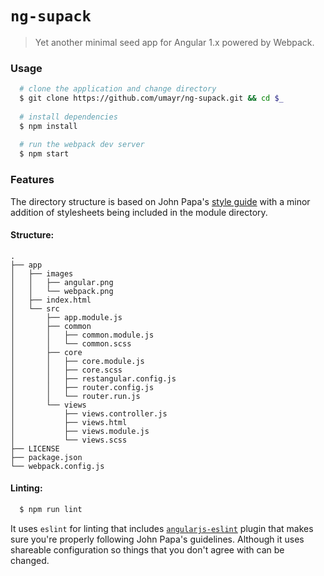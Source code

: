 # `ng-supack`
> Yet another minimal seed app for Angular 1.x powered by Webpack.

### Usage

```bash
  # clone the application and change directory
  $ git clone https://github.com/umayr/ng-supack.git && cd $_ 
  
  # install dependencies
  $ npm install
  
  # run the webpack dev server
  $ npm start
```

### Features

The directory structure is based on John Papa's [style guide](https://github.com/johnpapa/angular-styleguide) 
with a minor addition of stylesheets being included in the module directory.

#### Structure:

```
.
├── app
│   ├── images
│   │   ├── angular.png
│   │   └── webpack.png
│   ├── index.html
│   └── src
│       ├── app.module.js
│       ├── common
│       │   ├── common.module.js
│       │   └── common.scss
│       ├── core
│       │   ├── core.module.js
│       │   ├── core.scss
│       │   ├── restangular.config.js
│       │   ├── router.config.js
│       │   └── router.run.js
│       └── views
│           ├── views.controller.js
│           ├── views.html
│           ├── views.module.js
│           └── views.scss
├── LICENSE
├── package.json
└── webpack.config.js

```

#### Linting:

```bash
  $ npm run lint
```

It uses `eslint` for linting that includes [`angularjs-eslint`](https://github.com/Gillespie59/angularjs-eslint) 
plugin that makes sure you're properly following John Papa's guidelines. Although it uses shareable configuration
so things that you don't agree with can be changed.

